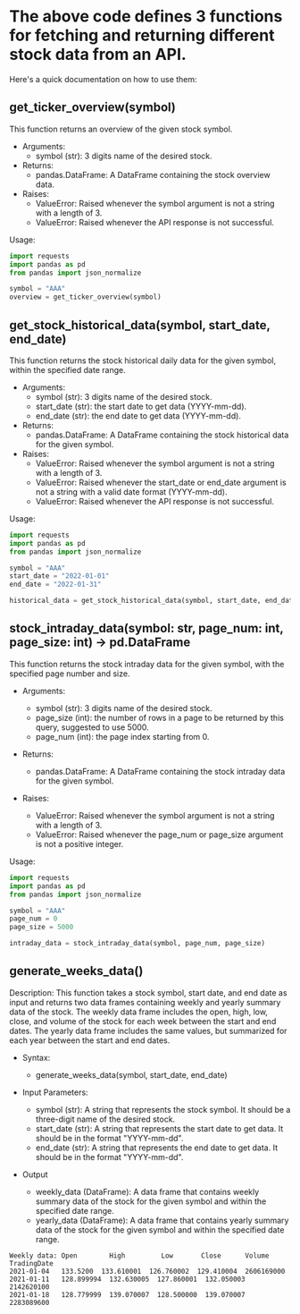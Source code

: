 # The above code defines 3 functions for fetching and returning different stock data from an API.

Here's a quick documentation on how to use them:
## get_ticker_overview(symbol)
This function returns an overview of the given stock symbol.

* Arguments:
    * symbol (str): 3 digits name of the desired stock.
* Returns:
    *   pandas.DataFrame: A DataFrame containing the stock overview data.
* Raises:
    * ValueError: Raised whenever the symbol argument is not a string with a length of 3.
    * ValueError: Raised whenever the API response is not successful.

Usage:
```python
import requests
import pandas as pd
from pandas import json_normalize

symbol = "AAA"
overview = get_ticker_overview(symbol)
```

## get_stock_historical_data(symbol, start_date, end_date)
This function returns the stock historical daily data for the given symbol, within the specified date range.

* Arguments:
    * symbol (str): 3 digits name of the desired stock.
    * start_date (str): the start date to get data (YYYY-mm-dd).
    * end_date (str): the end date to get data (YYYY-mm-dd).
* Returns:
    *   pandas.DataFrame: A DataFrame containing the stock historical data for the given symbol.
* Raises:
    * ValueError: Raised whenever the symbol argument is not a string with a length of 3.
    * ValueError: Raised whenever the start_date or end_date argument is not a string with a valid date format (YYYY-mm-dd).
    * ValueError: Raised whenever the API response is not successful.

Usage:
```python
import requests
import pandas as pd
from pandas import json_normalize

symbol = "AAA"
start_date = "2022-01-01"
end_date = "2022-01-31"

historical_data = get_stock_historical_data(symbol, start_date, end_date)
```

## stock_intraday_data(symbol: str, page_num: int, page_size: int) -> pd.DataFrame
This function returns the stock intraday data for the given symbol, with the specified page number and size.

* Arguments:
    * symbol (str): 3 digits name of the desired stock.
    * page_size (int): the number of rows in a page to be returned by this query, suggested to use 5000.
    * page_num (int): the page index starting from 0.

* Returns:
    *   pandas.DataFrame: A DataFrame containing the stock intraday data for the given symbol.
* Raises:
    * ValueError: Raised whenever the symbol argument is not a string with a length of 3.
    * ValueError: Raised whenever the page_num or page_size argument is not a positive integer.

Usage:
```python
import requests
import pandas as pd
from pandas import json_normalize

symbol = "AAA"
page_num = 0
page_size = 5000

intraday_data = stock_intraday_data(symbol, page_num, page_size)
```

## generate_weeks_data()
Description:
This function takes a stock symbol, start date, and end date as input and returns two data frames containing weekly and yearly summary data of the stock. The weekly data frame includes the open, high, low, close, and volume of the stock for each week between the start and end dates. The yearly data frame includes the same values, but summarized for each year between the start and end dates.

* Syntax:
    * generate_weeks_data(symbol, start_date, end_date)

* Input Parameters:
    * symbol (str): A string that represents the stock symbol. It should be a three-digit name of the desired stock.
    * start_date (str): A string that represents the start date to get data. It should be in the format "YYYY-mm-dd".
    * end_date (str): A string that represents the end date to get data. It should be in the format "YYYY-mm-dd".
* Output
    * weekly_data (DataFrame): A data frame that contains weekly summary data of the stock for the given symbol and within the specified date range.
    * yearly_data (DataFrame): A data frame that contains yearly summary data of the stock for the given symbol and within the specified date range.
```
Weekly data: Open        High         Low       Close      Volume
TradingDate                                                            
2021-01-04   133.5200  133.610001  126.760002  129.410004  2606169000
2021-01-11   128.899994  132.630005  127.860001  132.050003  2142620100
2021-01-18   128.779999  139.070007  128.500000  139.070007  2283089600
```

